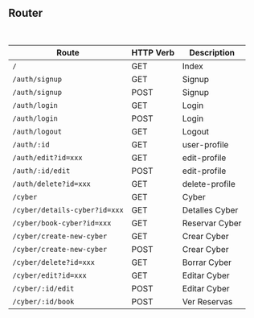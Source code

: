 ## Router

<br>

| Route                         | HTTP Verb | Description    |
| ----------------------------- | --------- | -------------- |
| `/`                           | GET       | Index          |
| `/auth/signup`                | GET       | Signup         |
| `/auth/signup`                | POST      | Signup         |
| `/auth/login`                 | GET       | Login          |
| `/auth/login`                 | POST      | Login          |
| `/auth/logout`                | GET       | Logout         |
| `/auth/:id`                   | GET       | user-profile   |
| `/auth/edit?id=xxx`           | GET       | edit-profile   |
| `/auth/:id/edit`              | POST      | edit-profile   |
| `/auth/delete?id=xxx`         | GET       | delete-profile |
| `/cyber`                      | GET       | Cyber          |
| `/cyber/details-cyber?id=xxx` | GET       | Detalles Cyber |
| `/cyber/book-cyber?id=xxx`    | GET       | Reservar Cyber |
| `/cyber/create-new-cyber`     | GET       | Crear Cyber    |
| `/cyber/create-new-cyber`     | POST      | Crear Cyber    |
| `/cyber/delete?id=xxx`        | GET       | Borrar Cyber   |
| `/cyber/edit?id=xxx`          | GET       | Editar Cyber   |
| `/cyber/:id/edit`             | POST      | Editar Cyber   |
| `/cyber/:id/book`             | POST      | Ver Reservas   |

<br>
